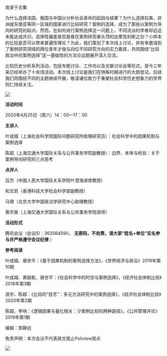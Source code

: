 

收录于合集

为什么选择法国、俄国与中国以分析社会革命的起因与结果？为什么选择拉美、非洲或东南亚等同一区域的国家进行比较研究？案例的选择，成为了那些以案例为导向的研究的起点。然而，在如何进行案例选择这一问题上，不同流派的学者却远远未能达成共识。选择性偏差是否是悬在案例研究者头顶的达摩克利斯之剑？小样本的比较是否可以带来普遍性理论？为此，我们策划了本次线上讨论，并有幸邀请到了案例研究领域的两位青年才俊与四位不同研究方向的实力嘉宾，共同围绕“比较政治中的案例选择”这一基础性的方法论议题展开深入交流。  

  

比较历史分析系列活动，包括专题讨论、工作坊以及文献讨论会等形式，至今三年来已经举办了十余场活动。本次线上讨论是我们在特殊时期进行的大胆尝试，后续我们将围绕不同的主题继续开展，敬请诸位致力于重塑社会科学历史想象力的学界同仁持续关注。

  

![](/images/314/2.jpeg)

  

  
  

  

  

  

 **活动时间**  

  

2020年4月25日（周六）14：00—17：00

  

  

 **主讲人**

  

叶成城（上海社会科学院国际问题研究所助理研究员）：社会科学中的因果机制与案例选择

  

陈超（上海交通大学国际关系与公共事务学院副教授）：边界、本体与检验：关于案例导向研究的三点思考

  

  

 **点评人**  

  

吕杰（中国人民大学国际关系学院叶澄海讲席教授）

  

和文凯（香港科技大学社会科学部副教授）  

  

马啸（北京大学中国政治学研究中心助理教授）

  

黄宗昊（上海交通大学国际关系与公共事务学院讲师）

  

  

 **活动形式**  

  

腾讯会议（会议ID：363564590， **无密码，不收费，请大家“姓名+单位”实名参与并严格遵守会议纪律** ）

  

  

 **参考阅读**

  

叶成城、唐世平：《基于因果机制的案例选择方法》，《世界经济与政治》2019年第10期

  

叶成城、黄振乾、唐世平：《社会科学中的时空与案例选择》，《经济社会体制比较》2018年第3期

  

游宇、陈超：《比较的“技艺”：多元方法研究中的案例选择》，《经济社会体制比较》2020年第2期

  

陈超、李响：《逻辑因果与量化相关：少案例比较的两种路径》，《公共管理评论》2019年第1期

  

编辑：郭静远

免责声明：本次会议不代表政文观止Poliview观点

  

![](/images/314/3.jpeg)

  

